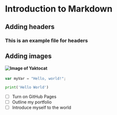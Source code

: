 # Introduction to Markdown
## Adding headers
### This is an example file for headers
## Adding images
#### ![Image of Yaktocat](https://octodex.github.com/images/yaktocat.png)

``` javascript
var myVar = "Hello, world!";
```
``` python
print('Hello World')
```
- [ ] Turn on GitHub Pages
- [ ] Outline my portfolio
- [ ] Introduce myself to the world

